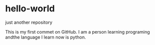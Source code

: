 # hello-world
just another repository

This is my first commet on GitHub.
I am a person learning programing andthe language I learn now is python.
